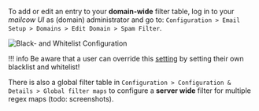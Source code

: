 To add or edit an entry to your **domain-wide** filter table, log in to your *mailcow UI* as (domain) administrator and go to: 
`Configuration > Email Setup > Domains > Edit Domain > Spam Filter`.

![Black- and Whitelist Configuration](../../assets/images/manual-guides/mailcow-bl_wl.png)


!!! info
    Be aware that a user can override this [setting](u_e-mailcow_ui-spamfilter.en.md) by setting their own blacklist and whitelist!

There is also a global filter table in `Configuration > Configuration & Details > Global filter maps` to configure a **server wide** filter for multiple regex maps (todo: screenshots).
